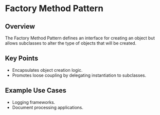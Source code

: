 # Factory Method Pattern

## Overview

The Factory Method Pattern defines an interface for creating an object but allows subclasses to alter the type of objects that will be created.

## Key Points

- Encapsulates object creation logic.
- Promotes loose coupling by delegating instantiation to subclasses.

## Example Use Cases

- Logging frameworks.
- Document processing applications.
